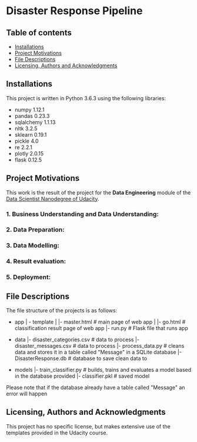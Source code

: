 # Disaster Response Pipeline

## Table of contents
- [Installations](#installations)
- [Project Motivations](#project-motivations)
- [File Descriptions](#file-descriptions)
- [Licensing, Authors and Acknowledgments](#licensing-authors-and-acknowledgments)

## Installations
This project is written in Python 3.6.3 using the following  libraries:
* numpy 1.12.1
* pandas 0.23.3
* sqlalchemy 1.1.13
* nltk 3.2.5
* sklearn 0.19.1
* pickle 4.0
* re 2.2.1
* plotly 2.0.15
* flask 0.12.5

## Project Motivations
This work is the result of the project for the **Data Engineering** module of the [Data Scientist Nanodegree of Udacity](https://www.udacity.com/course/data-scientist-nanodegree--nd025?promo=year_end&coupon=SAVE40&utm_source=gsem_brand&utm_source=gsem_brand&utm_medium=ads_r&utm_medium=ads_r&utm_campaign=19167921312_c_individuals&utm_campaign=19167921312_c_individuals&utm_term=143524475679&utm_term=143524475679&utm_keyword=udacity%20data%20science_e&utm_keyword=udacity%20data%20science_e&gad_source=1&gclid=EAIaIQobChMImKz0y_e0gwMVfj4GAB1FgAEHEAAYASAAEgI-h_D_BwE).

### 1. Business Understanding and Data Understanding:

### 2. Data Preparation:

### 3. Data Modelling:

### 4. Result evaluation:

### 5. Deployment:

## File Descriptions
The file structure of the projects is as follows:
- app
| - template
| |- master.html  # main page of web app
| |- go.html  # classification result page of web app
|- run.py  # Flask file that runs app

- data
|- disaster_categories.csv  # data to process 
|- disaster_messages.csv  # data to process
|- process_data.py # cleans data and stores it in a table called "Message" in a SQLite database
|- DisasterResponse.db   # database to save clean data to

- models
|- train_classifier.py # builds, trains and evaluates a model based in the database provided
|- classifier.pkl  # saved model

Please note that if the database already have a table called "Message" an error will happen

## Licensing, Authors and Acknowledgments
This project has no specific license, but makes extensive use of the templates provided in the Udacity course.